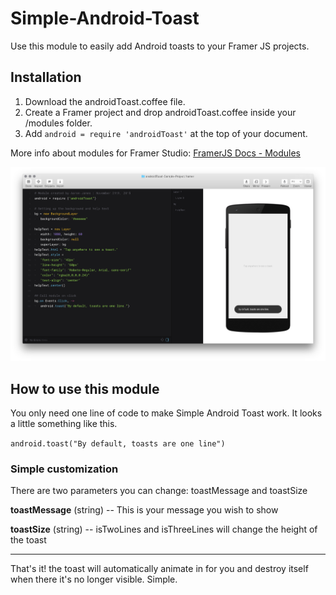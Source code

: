 # Simple-Android-Toast
Use this module to easily add Android toasts to your Framer JS projects.

## Installation

1. Download the androidToast.coffee file.
2. Create a Framer project and drop androidToast.coffee inside your /modules folder.
3. Add `android = require 'androidToast'` at the top of your document.

More info about modules for Framer Studio: [FramerJS Docs - Modules](http://framerjs.com/docs/#modules)

![TextLayer](https://raw.githubusercontent.com/imaaronjames/Simple-Android-Toast/master/androidToast-Sample-Project.framer/images/sample.png)

## How to use this module
You only need one line of code to make Simple Android Toast work. It looks a little something like this.

  `android.toast("By default, toasts are one line")`

### Simple customization
There are two parameters you can change: toastMessage and toastSize

**toastMessage** (string) -- This is your message you wish to show

**toastSize** (string) -- isTwoLines and isThreeLines will change the height of the toast

___
That's it! the toast will automatically animate in for you and destroy itself when there it's no longer visible. Simple.
